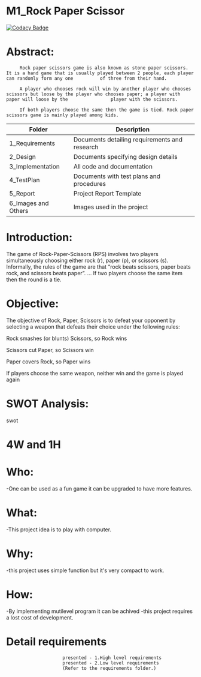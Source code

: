 # M1_Rock Paper Scissor

[![Codacy Badge](https://app.codacy.com/project/badge/Grade/b93581e59a954df8bdcfbe728f314a4a)](https://www.codacy.com/gh/MarriAnil/M1_Project/dashboard?utm_source=github.com&amp;utm_medium=referral&amp;utm_content=MarriAnil/M1_Project&amp;utm_campaign=Badge_Grade)

# Abstract:
         Rock paper scissors game is also known as stone paper scissors. It is a hand game that is usually played between 2 people, each player can randomly form any one          of three from their hand.

         A player who chooses rock will win by another player who chooses scissors but loose by the player who chooses paper; a player with paper will loose by the                player with the scissors.

         If both players choose the same then the game is tied. Rock paper scissors game is mainly played among kids.
         
| Folder | Description | 
| ----- | ----- |
| 1_Requirements | Documents detailing requirements and research | 
| 2_Design | Documents specifying design details | 
| 3_Implementation | All code and documentation | 
| 4_TestPlan | Documents with test plans and procedures |
| 5_Report | Project Report Template |
| 6_Images and Others | Images used in the project | 


# Introduction:
The game of Rock-Paper-Scissors (RPS) involves two players simultaneously choosing either rock (r), paper (p), or scissors (s). Informally, the rules of the game are that “rock beats scissors, paper beats rock, and scissors beats paper”. ... If two players choose the same item then the round is a tie.

# Objective:
The objective of Rock, Paper, Scissors is to defeat your opponent by selecting a weapon that defeats their choice under the following rules:

Rock smashes (or blunts) Scissors, so Rock wins

Scissors cut Paper, so Scissors win

Paper covers Rock, so Paper wins

If players choose the same weapon, neither win and the game is played again

# SWOT Analysis:
swot

# 4W and 1H
# Who:
-One can be used as a fun game it can be upgraded to have more features.

# What:
-This project idea is to play with computer.

# Why:
-this project uses simple function but it's very compact to work.

# How:
-By implementing mutilevel program it can be achived -this project requires a lost cost of development.

# Detail requirements 
                         presented - 1.High level requirements
                         presented - 2.Low level requirements
                         (Refer to the requirements folder.)


